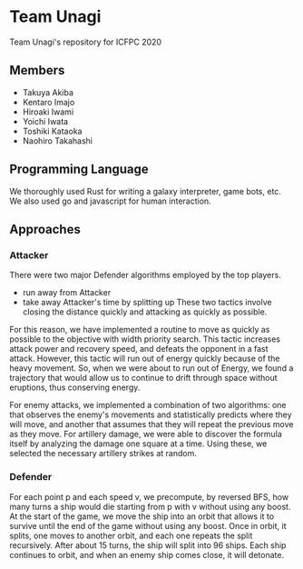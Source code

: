 # Team Unagi

Team Unagi's repository for ICFPC 2020

## Members

- Takuya Akiba
- Kentaro Imajo
- Hiroaki Iwami
- Yoichi Iwata
- Toshiki Kataoka
- Naohiro Takahashi


## Programming Language

We thoroughly used Rust for writing a galaxy interpreter, game bots, etc. We also used go and javascript for human interaction.


## Approaches

### Attacker

There were two major Defender algorithms employed by the top players.
- run away from Attacker
- take away Attacker's time by splitting up
These two tactics involve closing the distance quickly and attacking as quickly as possible.

For this reason, we have implemented a routine to move as quickly as possible to the objective with width priority search. This tactic increases attack power and recovery speed, and defeats the opponent in a fast attack.
However, this tactic will run out of energy quickly because of the heavy movement. So, when we were about to run out of Energy, we found a trajectory that would allow us to continue to drift through space without eruptions, thus conserving energy.

For enemy attacks, we implemented a combination of two algorithms: one that observes the enemy's movements and statistically predicts where they will move, and another that assumes that they will repeat the previous move as they move.
For artillery damage, we were able to discover the formula itself by analyzing the damage one square at a time. Using these, we selected the necessary artillery strikes at random.



### Defender

For each point p and each speed v, we precompute, by reversed BFS,  how many turns a ship would die starting from p with v without using any boost.
At the start of the game, we move the ship into an orbit that allows it to survive until the end of the game without using any boost.
Once in orbit, it splits, one moves to another orbit, and each one repeats the split recursively.
After about 15 turns, the ship will split into 96 ships.
Each ship continues to orbit, and when an enemy ship comes close, it will detonate.

